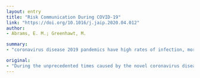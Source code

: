 ```yaml
---
layout: entry
title: "Risk Communication During COVID-19"
link: "https://doi.org/10.1016/j.jaip.2020.04.012"
author:
- Abrams, E. M.; Greenhawt, M.

summary:
- "coronavirus disease 2019 pandemics have high rates of infection, morbidity, lack of therapeutic measures and rapid increases in cases. A consequence of poor risk communication and heightened risk perception is hoarding behavior. One potential way to ensure appropriate risk communication is using social media channels. Another important step is to include all stakeholders including members of the allergy community in broader public health messaging."

original:
- "During the unprecedented times caused by the novel coronavirus disease 2019, there is rapidly evolving information and guidance. However, a focus must also be on proper and effective risk communication. This is especially the case during pandemics that have high rates of infection, significant morbidity, lack of therapeutic measures, and rapid increases in cases, all of which apply to the current coronavirus disease 2019 pandemic. A consequence of poor risk communication and heightened risk perception is hoarding behavior, which can lead to lack of medications and personal protective equipment. One potential way to ensure appropriate risk communication is using social media channels, and ensuring an ongoing consistent media presence. Another important step is to include all stakeholders including members of the allergy community in broader public health messaging. As we continue to face unprecedented times in the allergy community, an understanding and appreciation of risk communication will be essential as we communicate with, and inform, our patients, and our colleagues, moving forward."
---
```


